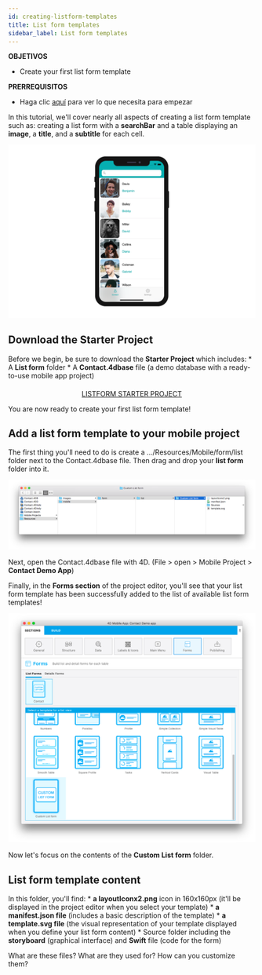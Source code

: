```yaml
---
id: creating-listform-templates
title: List form templates
sidebar_label: List form templates
---
```

<div class = "objectives"> 

**OBJETIVOS**

* Create your first list form template</div> <div class = "prerequisites"> 

**PRERREQUISITOS**

* Haga clic [aquí](prerequisites.html) para ver lo que necesita para empezar</div> 

In this tutorial, we'll cover nearly all aspects of creating a list form template such as: creating a list form with a **searchBar** and a table displaying an **image**, a **title**, and a **subtitle** for each cell.

![List form template final result](assets/custom-listform/custom-template-final-result.png)

## Download the Starter Project

Before we begin, be sure to download the **Starter Project** which includes: * A **List form** folder * A **Contact.4dbase** file (a demo database with a ready-to-use mobile app project)

<div style="text-align: center; margin-top: 20px">
  <p>
    

<a class="button"
href="../assets/custom-listform/CustomListFormStarterProject.zip">LISTFORM STARTER PROJECT</a>

  </p>
</div>

You are now ready to create your first list form template!

## Add a list form template to your mobile project

The first thing you'll need to do is create a .../Resources/Mobile/form/list folder next to the Contact.4dbase file. Then drag and drop your **list form** folder into it.

![Mobile folder list form template](assets/custom-listform/mobile-folder-custom-template.png)

Next, open the Contact.4dbase file with 4D. (File > open > Mobile Project > **Contact Demo App**)

Finally, in the **Forms section** of the project editor, you'll see that your list form template has been successfully added to the list of available list form templates!

![Forms section](assets/custom-listform/custom-listform-template.png)

Now let's focus on the contents of the **Custom List form** folder.

## List form template content

In this folder, you'll find: * **a layoutIconx2.png** icon in 160x160px (it'll be displayed in the project editor when you select your template) * **a manifest.json file** (includes a basic description of the template) * **a template.svg file** (the visual representation of your template displayed when you define your list form content) * Source folder including the **storyboard** (graphical interface) and **Swift** file (code for the form)

What are these files? What are they used for? How can you customize them?